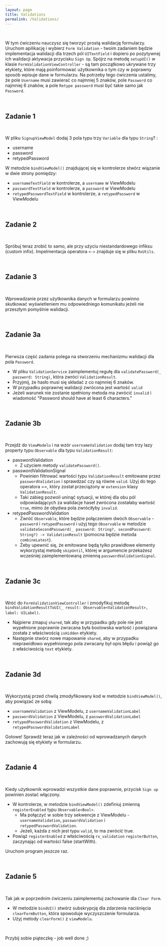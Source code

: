 ```yaml
---
layout: page
title: Validations
permalink: /Validations/
---
```


<br>

W tym ćwiczeniu nauczysz się tworzyć prostą walidację formularzy. Uruchom apilikację i wybierz `Form Validation` - twoim zadaniem będzie implementacja walidacji dla trzech pól `UITextField` i dopiero po pozytywnej ich walidacji aktywacja przycisku `Sign Up`.
Spójrz na metodę ```setupUI()``` w klasie `FormValidationViewController` - są tam początkowo ukrywane trzy etykiety, które mają poinformować użytkownika o tym czy w poprawny sposób wpisuje dane w formularzu. Na potrzeby tego ćwiczenia ustalimy, że pole `Username` musi zawierać co najmniej 5 znaków, pole `Password` co najmniej 6 znaków, a pole `Retype password` musi być takie samo jak `Password`.

<br>

Zadanie 1
----------
<br>

W pliku `SignupViewModel` dodaj 3 pola typu trzy `Variable` dla typu `String`? :

* username
* password
* retypedPassword

W metodzie `bindViewModel()` znajdującej się w kontrolerze stwórz wiązanie w dwie strony pomiędzy:

* `usernameTextField` w kontrolerze, a `username` w ViewModelu
* `passwordTextField` w kontrolerze, a `password` w ViewModelu
* `retypedPasswordTextField` w kontrolerze, a `retypedPassword` w ViewModelu

<br>

Zadanie 2
----------
<br>

Spróbuj teraz zrobić to samo, ale przy użyciu niestandardowego infiksu (custom infix). Impelmentacja operatora `<->` znajduje się w pliku `RxUtils`.

<br>


Zadanie 3
----------
<br>

Wprowadzanie przez użytkownika danych w formularzu powinno skutkować wyświetleniem mu odpowiedniego komunikatu jeżeli nie przeszłym pomyślnie walidacji.

<br>

Zadanie 3a
----------
<br>

Pierwsza część zadania polega na stworzeniu mechanizmu walidacji dla pola `Password`. 

* W pliku `ValidationService` zaimplementuj regułę dla `validatePassword(_ password: String)`, która zwróci `ValidationResult`. 
* Przyjmij, że hasło musi się składać z co najmniej 6 znaków.
* W przypadku poprawnej walidacji zwrócona jest wartość `valid`
* Jeżeli warunek nie zostanie spełniony metoda ma zwrócić `invalid` i wiadomość "Password should have at least 6 characters."

<br>

Zadanie 3b
----------
<br>

Przejdź do `ViewModelu` i na wzór `usernameValidation` dodaj tam trzy lazy property typu `Observable` dla typu `ValidationResult`:

* passwordValidation
  * Z użyciem metody `validatePassword()`.
* passwordValidationSignal
  * Powinien filtrować wartości typu `ValidationResult` emitowane przez `passwordValidation` i sprawdzać czy są równe `valid`. Użyj do tego operatora ==, który został przeciążony w `extension` klasy `ValidationResult`.
  * Taki zabieg pozwoli uninąć sytuacji, w której dla obu pól odpowiadających za walidacje haseł zwrócona zostałaby wartość `true`, mimo że obydwa pola zwróciłyby `invalid`.
* retypedPasswordValidation
  * Zwróć `Observable`, które będzie połączeniem dwóch `Observable` - `password` i `retypedPassword` i użyj tego `Observable` w metodzie `validateSecondPassword(_ password: String?, secondPassword: String?) -> ValidationResult` (pomocna będzie metoda `combineLatest`).
  * Żeby upewnić się, że emitowane będą tylko prawidłowe elementy wykorzystaj metodę `skipUntil`, której w argumencie przekażesz wcześniej zaimplementowaną zmienną `passwordValidationSignal`.

<br>

Zadanie 3c
----------
<br>

Wróć do `FormValidationViewController` i zmodyfikuj metodę `bindValidationResultToUI(_ result: Observable<ValidationResult>, label: UILabel)`.

* Najpierw zmapuj `shared`, tak aby w przypadku gdy pole nie jest wypełnione poprawnie zwracana była boolowska wartość i powiązana została z właściwością `isHidden` etykiety.
* Następnie stwórz nowe mapowanie `shared`, aby w przypadku nieprawidłowo wypełnionego pola zwracany był opis błędu i powiąż go z właściwością `text` etykiety.

<br>

Zadanie 3d
----------
<br>

Wykorzystaj przed chwilą zmodyfikowany kod w metodzie `bindViewModel()`, aby powiązać ze sobą:

* `usernameValidation` z ViewModelu, z `usernameValidationLabel`
* `passwordValidation` z ViewModelu, z `passwordValidationLabel`
* `retypedPasswordValidation` z ViewModelu, z `retypedPasswordValidationLabel`

Gotowe! Sprawdź teraz jak w zależności od wprowadzanych danych zachowują się etykiety w formularzu.

<br>

Zadanie 4
----------
<br>

Kiedy użytkownik wprowadzi wszystkie dane poprawnie, przycisk `Sign up` powinien zostać włączony.

* W kontrolerze, w metodzie `bindViewModel()` zdefiniuj zmienną `registerEnabled` typu `Observable<Bool>`.
  * Ma połączyć w sobie trzy sekwencje z ViewModelu - `usernameValidation`, `passwordValidation` i `retypedPasswordValidation`. 
  * Jeżeli, każda z nich jest typu `valid`, to ma zwrócić true.
* Powiąż `registerEnabled` z właściwością `rx_validation` `registerButton`, zaczynając od wartości false (startWith).

Uruchom program jeszcze raz.

<br>


Zadanie 5
----------
<br>

Tak jak w poprzednim ćwiczeniu zaimplementuj zachowanie dla `Clear Form`.

* W metodzie `bindUI()` stwórz subskrypcję dla zdarzenia naciśnięcia ```clearFormButton```, która spowoduje wyczyszczenie formularza.
* Użyj metody `clearForm()` z `viewModelu`.

<br>

Przybij sobie piąteczkę - job well done ;)
